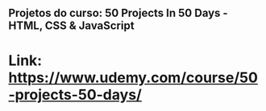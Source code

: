 ## Projetos do curso: 50 Projects In 50 Days - HTML, CSS & JavaScript
# Link: https://www.udemy.com/course/50-projects-50-days/